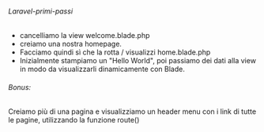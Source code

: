 ###### Laravel-primi-passi

-   cancelliamo la view welcome.blade.php
-   creiamo una nostra homepage.
-   Facciamo quindi sì che la rotta / visualizzi home.blade.php
-   Inizialmente stampiamo un "Hello World", poi passiamo dei dati alla view in modo da visualizzarli dinamicamente con Blade.

###### Bonus:

Creiamo più di una pagina e visualizziamo un header menu con i link di tutte le pagine, utilizzando la funzione route()
